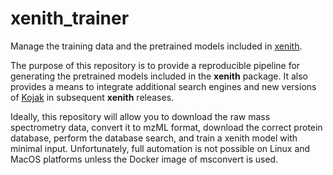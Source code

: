# xenith_trainer
Manage the training data and the pretrained models included in
[xenith](https://github.com/wfondrie/xenith).

The purpose of this repository is to provide a reproducible pipeline for
generating the pretrained models included in the **xenith** package. It also
provides a means to integrate additional search engines and new versions of
[Kojak](http://kojak-ms.org) in subsequent **xenith** releases. 

Ideally, this repository will allow you to download the raw mass spectrometry
data, convert it to mzML format, download the correct protein database, perform
the database search, and train a xenith model with minimal input. Unfortunately,
full automation is not possible on Linux and MacOS platforms unless the Docker
image of msconvert is used.
